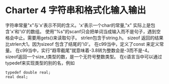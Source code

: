 # Charter 4 字符串和格式化输入输出
字符串常量"x"与'x'表示不同的含义。'x'表示一个char的常量,"x" 实际上是包含'x'和'\0'的数组。
使用"%s"的scanf只会把单词当成输入而不是句子，遇到空格会中止。需要用gets()来读取句子。
strlen包含于string.h。
sizeof 返回的结果比strlen大1。因为sizeof 包含了结尾的'\0'。
在c99当中，定义了const 来定义常量。
在c99当中，实行“趋零截尾”就意味着-3.8转为整数会是-3而不是-4。
sizeof返回一个size_t类型的数，是一个无符号整数类型。
在c语言当中可以通过typedef来实现类型的别的名，例如
```
typedef double real;
real deal;
```
